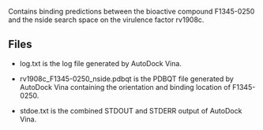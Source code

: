Contains binding predictions between the bioactive compound F1345-0250 and the nside search space on the virulence factor rv1908c.

## Files

- log.txt is the log file generated by AutoDock Vina.

- rv1908c_F1345-0250_nside.pdbqt is the PDBQT file generated by AutoDock Vina containing the orientation and binding location of F1345-0250.

- stdoe.txt is the combined STDOUT and STDERR output of AutoDock Vina.

